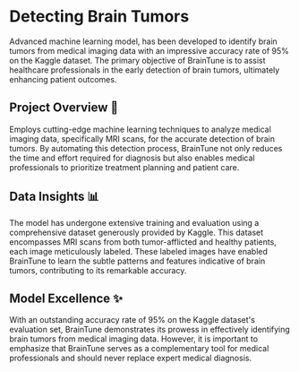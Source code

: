 # Detecting Brain Tumors

Advanced machine learning model, has been developed to identify brain tumors from medical imaging data with an impressive accuracy rate of 95% on the Kaggle dataset. The primary objective of BrainTune is to assist healthcare professionals in the early detection of brain tumors, ultimately enhancing patient outcomes.

## Project Overview 📝

Employs cutting-edge machine learning techniques to analyze medical imaging data, specifically MRI scans, for the accurate detection of brain tumors. By automating this detection process, BrainTune not only reduces the time and effort required for diagnosis but also enables medical professionals to prioritize treatment planning and patient care.

## Data Insights 📊

The model has undergone extensive training and evaluation using a comprehensive dataset generously provided by Kaggle. This dataset encompasses MRI scans from both tumor-afflicted and healthy patients, each image meticulously labeled. These labeled images have enabled BrainTune to learn the subtle patterns and features indicative of brain tumors, contributing to its remarkable accuracy.

## Model Excellence ✨

With an outstanding accuracy rate of 95% on the Kaggle dataset's evaluation set, BrainTune demonstrates its prowess in effectively identifying brain tumors from medical imaging data. However, it is important to emphasize that BrainTune serves as a complementary tool for medical professionals and should never replace expert medical diagnosis.
